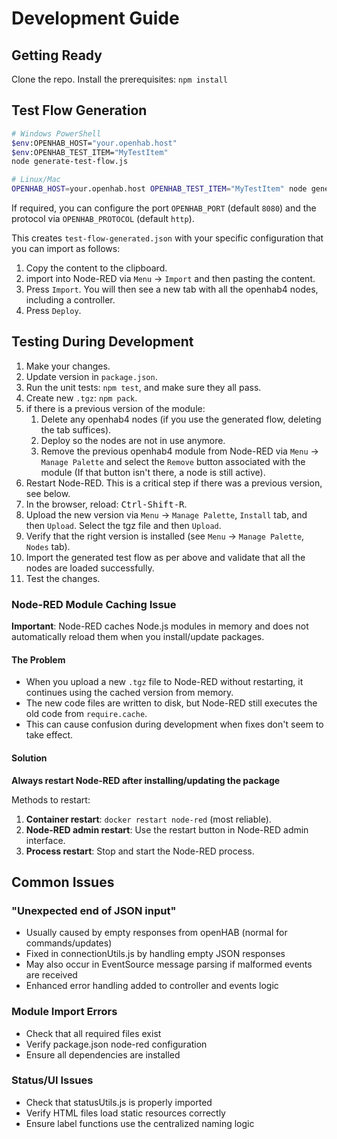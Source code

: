 # Development Guide

## Getting Ready

Clone the repo.
Install the prerequisites: `npm install`

## Test Flow Generation

```bash
# Windows PowerShell
$env:OPENHAB_HOST="your.openhab.host"
$env:OPENHAB_TEST_ITEM="MyTestItem"
node generate-test-flow.js

# Linux/Mac
OPENHAB_HOST=your.openhab.host OPENHAB_TEST_ITEM="MyTestItem" node generate-test-flow.js
```

If required, you can configure the port `OPENHAB_PORT` (default `8080`) and the protocol via `OPENHAB_PROTOCOL` (default `http`).

This creates `test-flow-generated.json` with your specific configuration that you can import as follows:
1. Copy the content to the clipboard.
2. import into Node-RED via `Menu` → `Import` and then pasting the content.
3. Press `Import`. You will then see a new tab with all the openhab4 nodes, including a controller.
4. Press `Deploy`.

## Testing During Development
1. Make your changes.
2. Update version in `package.json`.
3. Run the unit tests: `npm test`, and make sure they all pass.
4. Create new `.tgz`: `npm pack`.
5. if there is a previous version of the module:
   1. Delete any openhab4 nodes (if you use the generated flow, deleting the tab suffices).
   2. Deploy so the nodes are not in use anymore.
   3. Remove the previous openhab4 module from Node-RED via `Menu` → `Manage Palette` and select the `Remove` button associated with the module (If that button isn't there, a node is still active). 
6. Restart Node-RED. This is a critical step if there was a previous version, see below.
7. In the browser, reload: <kbd>Ctrl-Shift-R</kbd>.
8. Upload the new version via `Menu` → `Manage Palette`, `Install` tab, and then `Upload`. Select the tgz file and then `Upload`.
9. Verify that the right version is installed (see `Menu` → `Manage Palette`, `Nodes` tab).
10. Import the generated test flow as per above and validate that all the nodes are loaded successfully.
11. Test the changes.

### Node-RED Module Caching Issue

**Important**: Node-RED caches Node.js modules in memory and does not automatically reload them when you install/update packages.

#### The Problem
- When you upload a new `.tgz` file to Node-RED without restarting, it continues using the cached version from memory.
- The new code files are written to disk, but Node-RED still executes the old code from `require.cache`.
- This can cause confusion during development when fixes don't seem to take effect.

#### Solution
**Always restart Node-RED after installing/updating the package**

Methods to restart:
1. **Container restart**: `docker restart node-red` (most reliable).
2. **Node-RED admin restart**: Use the restart button in Node-RED admin interface.
3. **Process restart**: Stop and start the Node-RED process.

## Common Issues

### "Unexpected end of JSON input" 
- Usually caused by empty responses from openHAB (normal for commands/updates)
- Fixed in connectionUtils.js by handling empty JSON responses
- May also occur in EventSource message parsing if malformed events are received
- Enhanced error handling added to controller and events logic

### Module Import Errors
- Check that all required files exist
- Verify package.json node-red configuration
- Ensure all dependencies are installed

### Status/UI Issues
- Check that statusUtils.js is properly imported
- Verify HTML files load static resources correctly
- Ensure label functions use the centralized naming logic
